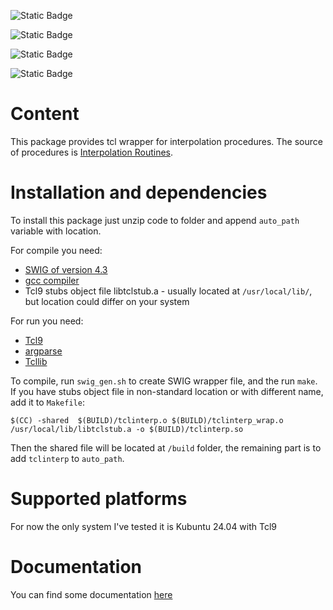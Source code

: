 ![Static Badge](https://img.shields.io/badge/version-0.1-blue)

![Static Badge](https://img.shields.io/badge/license-GPL3-blue)

![Static Badge](https://img.shields.io/badge/Tcl_version-9.0-blue)

![Static Badge](https://img.shields.io/badge/Kubuntu_24.04-pass-green)

# Content

This package provides tcl wrapper for interpolation procedures.
The source of procedures is [Interpolation Routines](https://people.math.sc.edu/Burkardt/c_src/interp/interp.html).

# Installation and dependencies

To install this package just unzip code to folder and append `auto_path` variable with location.

For compile you need:
- [SWIG of version 4.3](https://www.swig.org/download.html)
- [gcc compiler](https://gcc.gnu.org/)
- Tcl9 stubs object file libtclstub.a - usually located at `/usr/local/lib/`, but location could differ on your
  system

For run you need:
- [Tcl9](https://www.tcl.tk/software/tcltk/9.0.html)
- [argparse](https://wiki.tcl-lang.org/page/argparse)
- [Tcllib](https://www.tcl.tk/software/tcllib/)

To compile, run `swig_gen.sh` to create SWIG wrapper file, and the run `make`. If you have stubs object file in
non-standard location or with different name, add it to `Makefile`:

```make
$(CC) -shared  $(BUILD)/tclinterp.o $(BUILD)/tclinterp_wrap.o /usr/local/lib/libtclstub.a -o $(BUILD)/tclinterp.so
```

Then the shared file will be located at `/build` folder, the remaining part is to add `tclinterp` to `auto_path`.

# Supported platforms

For now the only system I've tested it is Kubuntu 24.04 with Tcl9

# Documentation

You can find some documentation [here](https://georgtree.github.io/tclinterp)
